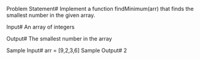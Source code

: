 Problem Statement#
Implement a function findMinimum(arr) that finds the smallest number in the given array.

Input#
An array of integers

Output#
The smallest number in the array

Sample Input#
arr = [9,2,3,6]
Sample Output#
2
